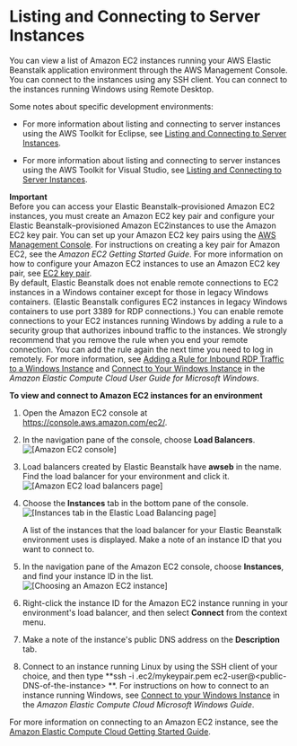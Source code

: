 # Listing and Connecting to Server Instances<a name="using-features.ec2connect"></a>

 You can view a list of Amazon EC2 instances running your AWS Elastic Beanstalk application environment through the AWS Management Console\. You can connect to the instances using any SSH client\. You can connect to the instances running Windows using Remote Desktop\.

Some notes about specific development environments:

+ For more information about listing and connecting to server instances using the AWS Toolkit for Eclipse, see [Listing and Connecting to Server Instances](create_deploy_Java.ec2connect.md)\.

+ For more information about listing and connecting to server instances using the AWS Toolkit for Visual Studio, see [Listing and Connecting to Server Instances](create_deploy_NET.ec2connect.md)\.

**Important**  
Before you can access your Elastic Beanstalk–provisioned Amazon EC2 instances, you must create an Amazon EC2 key pair and configure your Elastic Beanstalk–provisioned Amazon EC2instances to use the Amazon EC2 key pair\. You can set up your Amazon EC2 key pairs using the [AWS Management Console](https://console.aws.amazon.com/)\. For instructions on creating a key pair for Amazon EC2, see the *Amazon EC2 Getting Started Guide*\. For more information on how to configure your Amazon EC2 instances to use an Amazon EC2 key pair, see [EC2 key pair](using-features.managing.security.md#using-features.managing.security.keypair)\.   
By default, Elastic Beanstalk does not enable remote connections to EC2 instances in a Windows container except for those in legacy Windows containers\. \(Elastic Beanstalk configures EC2 instances in legacy Windows containers to use port 3389 for RDP connections\.\) You can enable remote connections to your EC2 instances running Windows by adding a rule to a security group that authorizes inbound traffic to the instances\. We strongly recommend that you remove the rule when you end your remote connection\. You can add the rule again the next time you need to log in remotely\. For more information, see [Adding a Rule for Inbound RDP Traffic to a Windows Instance](http://docs.aws.amazon.com/AWSEC2/latest/WindowsGuide/authorizing-access-to-an-instance.html#authorizing-access-to-an-instance-rdp) and [Connect to Your Windows Instance](http://docs.aws.amazon.com/AWSEC2/latest/WindowsGuide/EC2Win_GetStarted.html#connecting_to_windows_instance) in the *Amazon Elastic Compute Cloud User Guide for Microsoft Windows*\.

**To view and connect to Amazon EC2 instances for an environment**

1. Open the Amazon EC2 console at [https://console\.aws\.amazon\.com/ec2/](https://console.aws.amazon.com/ec2/)\.

1. In the navigation pane of the console, choose **Load Balancers**\.  
![\[Amazon EC2 console\]](http://docs.aws.amazon.com/elasticbeanstalk/latest/dg/images/clearbox-find-lb-01_2.png)

1.  Load balancers created by Elastic Beanstalk have **awseb** in the name\. Find the load balancer for your environment and click it\.   
![\[Amazon EC2 load balancers page\]](http://docs.aws.amazon.com/elasticbeanstalk/latest/dg/images/clearbox-view-ec2-instances.png)

1.  Choose the **Instances** tab in the bottom pane of the console\.   
![\[Instances tab in the Elastic Load Balancing page\]](http://docs.aws.amazon.com/elasticbeanstalk/latest/dg/images/clearbox-view-ec2-instances-1a.png)

    A list of the instances that the load balancer for your Elastic Beanstalk environment uses is displayed\. Make a note of an instance ID that you want to connect to\. 

1. In the navigation pane of the Amazon EC2 console, choose **Instances**, and find your instance ID in the list\.  
![\[Choosing an Amazon EC2 instance\]](http://docs.aws.amazon.com/elasticbeanstalk/latest/dg/images/clearbox-view-ec2-instances-3.png)

1. Right\-click the instance ID for the Amazon EC2 instance running in your environment's load balancer, and then select **Connect** from the context menu\.

1.  Make a note of the instance's public DNS address on the **Description** tab\.

1.  Connect to an instance running Linux by using the SSH client of your choice, and then type **ssh \-i \.ec2/mykeypair\.pem ec2\-user@<public\-DNS\-of\-the\-instance> **\. For instructions on how to connect to an instance running Windows, see [Connect to your Windows Instance](http://docs.aws.amazon.com/AWSEC2/latest/WindowsGuide/EC2Win_GetStarted.html#connecting_to_windows_instance) in the *Amazon Elastic Compute Cloud Microsoft Windows Guide*\. 

 For more information on connecting to an Amazon EC2 instance, see the [Amazon Elastic Compute Cloud Getting Started Guide](http://docs.aws.amazon.com/AWSEC2/latest/GettingStartedGuide/)\. 